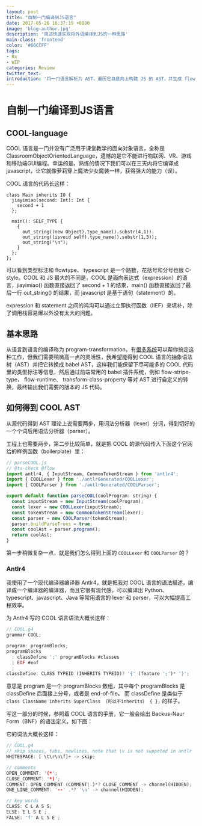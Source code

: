 ```yaml
---
layout: post
title: "自制一门编译到JS语言"
date: 2017-05-26 16:37:19 +0800
image: 'blog-author.jpg'
description: '简述快速实现将外语编译到JS的一种思路'
main-class: 'frontend'
color: '#66CCFF'
tags:
- Rx
- WIP
categories: Review
twitter_text:
introduction: '将一门语言解析为 AST，遍历它自底向上构建 JS 的 AST，并生成 flowtyped ES6'
---
```

# 自制一门编译到JS语言

## COOL-language

COOL 语言是一门并没有广泛用于课堂教学的面向对象语言，全称是 ClassroomObjectOrientedLanguage，遗憾的是它不能进行物联网、VR、游戏和移动端GUI编程。幸运的是，熟练的情况下我们可以在三天内将它编译成 javascript，让它就像萝莉穿上魔法少女魔装一样，获得强大的能力（误）。

COOL 语言的代码长这样：

```cool
class Main inherits IO {
  jiayimiao(second: Int): Int {
    second + 1
  };

  main(): SELF_TYPE {
    {
      out_string((new Object).type_name().substr(4,1)).
      out_string((isvoid self).type_name().substr(1,3));
      out_string("\n");
    }
  };
};
```

可以看到类型标注和 flowtype、 typescript 是一个路数，花括号和分号也很 C-style。COOL 和 JS 最大的不同是，COOL 是面向表达式（expression）的语言，jiayimiao() 函数直接返回了 second + 1 的结果，main() 函数直接返回了最后一行 out_string() 的结果，而 javascript 是基于语句（statement）的。

expression 和 statement 之间的鸿沟可以通过立即执行函数（IIEF）来填补，除了调用栈容易爆以外没有太大的问题。

## 基本思路

从语言到语言的编译称为 program-transformation，有[很多系统](https://www.wikiwand.com/en/List_of_program_transformation_systems)可以帮你搞定这种工作，但我们需要稍微高一点的灵活性，我希望能得到 COOL 语言的抽象语法树（AST）并把它转换成 babel AST，这样我们能保留下尽可能多的 COOL 代码里的类型标注等信息，然后通过前端常用的 babel 插件系统，例如 flow-stripe-type、 flow-runtime、 transform-class-property 等对 AST 进行自定义的转换，最终输出我们需要的版本的 JS 代码。

## 如何得到 COOL AST

从源代码得到 AST 理论上说需要两步，用词法分析器（lexer）分词，得到切好的一个个词后用语法分析器（parser）。

工程上也需要两步，第二步比较简单，就是把 COOL 的源代码传入下面这个官网给的样例函数（boilerplate）里：

```javascript
// parseCOOL.js
// @ts-check @flow
import antlr4, { InputStream, CommonTokenStream } from 'antlr4';
import { COOLLexer } from './antlrGenerated/COOLLexer';
import { COOLParser } from './antlrGenerated/COOLParser';

export default function parseCOOL(coolProgram: string) {
  const inputStream = new InputStream(coolProgram);
  const lexer = new COOLLexer(inputStream);
  const tokenStream = new CommonTokenStream(lexer);
  const parser = new COOLParser(tokenStream);
  parser.buildParseTrees = true;
  const coolAst = parser.program();
  return coolAst;
}
```

第一步稍微复杂一点，就是我们怎么得到上面的 ```COOLLexer``` 和 ```COOLParser``` 的？

### Antlr4

我使用了一个现代编译器编译器 Antlr4，就是把我对 COOL 语言的语法描述，编译成一个编译器的编译器，而且它很有现代感，可以编译出 Python、typescript、javascript、Java 等常用语言的 lexer 和 parser，可以大幅提高工程效率。

为 Antlr4 写的 COOL 语言语法大概长这样：

```rust
// COOL.g4
grammar COOL;

program: programBlocks;
programBlocks
  : classDefine ';' programBlocks #classes
  | EOF #eof
  ;
classDefine: CLASS TYPEID (INHERITS TYPEID)? '{' (feature ';')* '}';
```

意思是 program 是一个 programBlocks 数组，其中每个 programBlocks 是 classDefine 后面接上分号，或者是 end-of-file。
而 classDefine 是类似于 ```class ClassName inherits SuperClass （可以不inherits） { };``` 的样子。

写这一部分的时候，参照着 COOL 语言的手册，它一般会给出 Backus-Naur Form（BNF）的语法定义，如下图：



它的词法大概长这样：

```rust
// COOL.g4
// skip spaces, tabs, newlines, note that \v is not suppoted in antlr
WHITESPACE: [ \t\r\n\f]+ -> skip; 

// comments
OPEN_COMMENT: '(*';
CLOSE_COMMENT: '*)';
COMMENT: OPEN_COMMENT (COMMENT|.)*? CLOSE_COMMENT -> channel(HIDDEN);
ONE_LINE_COMMENT: '--' .*? '\n' -> channel(HIDDEN);

// key words
CLASS: C L A S S;
ELSE: E L S E ;
FALSE: 'f' A L S E ;
```